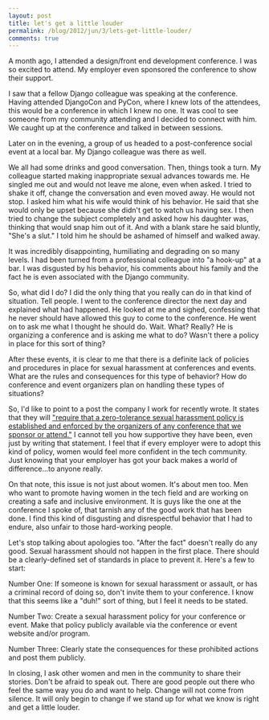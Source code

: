```yaml
---
layout: post
title: let's get a little louder
permalink: /blog/2012/jun/3/lets-get-little-louder/
comments: true
---
```


A month ago, I attended a design/front end development conference. I was so excited to attend. My employer even sponsored the conference to show their support.

I saw that a fellow Django colleague was speaking at the conference. Having attended DjangoCon and PyCon, where I knew lots of the attendees, this would be a conference in which I knew no one. It was cool to see someone from my community attending and I decided to connect with him. We caught up at the conference and talked in between sessions.

Later on in the evening, a group of us headed to a post-conference social event at a local bar. My Django colleague was there as well.

We all had some drinks and good conversation. Then, things took a turn. My colleague started making inappropriate sexual advances towards me. He singled me out and would not leave me alone, even when asked. I tried to shake it off, change the conversation and even moved away. He would not stop. I asked him what his wife would think of his behavior. He said that she would only be upset because she didn't get to watch us having sex. I then tried to change the subject completely and asked how his daughter was, thinking that would snap him out of it. And with a blank stare he said bluntly, "She's a slut." I told him he should be ashamed of himself and walked away.

It was incredibly disappointing, humiliating and degrading on so many levels. I had been turned from a professional colleague into "a hook-up" at a bar. I was disgusted by his behavior, his comments about his family and the fact he is even associated with the Django community.

So, what did I do? I did the only thing that you really can do in that kind of situation. Tell people. I went to the conference director the next day and explained what had happened. He looked at me and sighed, confessing that he never should have allowed this guy to come to the conference. He went on to ask me what I thought he should do. Wait. What? Really? He is organizing a conference and is asking me what to do? Wasn't there a policy in place for this sort of thing?

After these events, it is clear to me that there is a definite lack of policies and procedures in place for sexual harassment at conferences and events. What are the rules and consequences for this type of behavior? How do conference and event organizers plan on handling these types of situations?

So, I'd like to point to a post the company I work for recently wrote. It states that they will ["require that a zero-tolerance sexual harassment policy is established and enforced by the organizers of any conference that we sponsor or attend."](http://www.caktusgroup.com/blog/2012/05/24/narrowing-gender-gap-open-source-community/) I cannot tell you how supportive they have been, even just by writing that statement. I feel that if every employer were to adopt this kind of policy, women would feel more confident in the tech community. Just knowing that your employer has got your back makes a world of difference...to anyone really.

On that note, this issue is not just about women. It's about men too. Men who want to promote having women in the tech field and are working on creating a safe and inclusive environment. It is guys like the one at the conference I spoke of, that tarnish any of the good work that has been done. I find this kind of disgusting and disrespectful behavior that I had to endure, also unfair to those hard-working people.

Let's stop talking about apologies too. "After the fact" doesn't really do any good. Sexual harassment should not happen in the first place. There should be a clearly-defined set of standards in place to prevent it. Here's a few to start:

Number One: If someone is known for sexual harassment or assault, or has a criminal record of doing so, don't invite them to your conference. I know that this seems like a "duh!" sort of thing, but I feel it needs to be stated.

Number Two: Create a sexual harassment policy for your conference or event. Make that policy publicly available via the conference or event website and/or program.

Number Three: Clearly state the consequences for these prohibited actions and post them publicly.

In closing, I ask other women and men in the community to share their stories. Don't be afraid to speak out. There are good people out there who feel the same way you do and want to help. Change will not come from silence. It will only begin to change if we stand up for what we know is right and get a little louder.